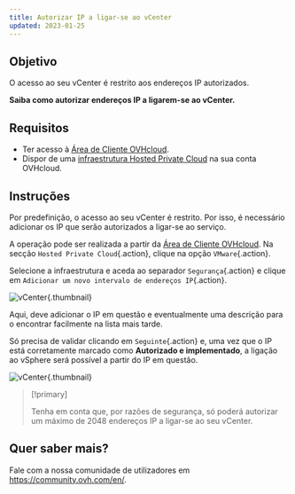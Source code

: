```yaml
---
title: Autorizar IP a ligar-se ao vCenter
updated: 2023-01-25
---
```


## Objetivo

O acesso ao seu vCenter é restrito aos endereços IP autorizados.

**Saiba como autorizar endereços IP a ligarem-se ao vCenter.**

## Requisitos

* Ter acesso à [Área de Cliente OVHcloud](https://www.ovh.com/auth/?action=gotomanager&from=https://www.ovh.pt/&ovhSubsidiary=pt).
* Dispor de uma [infraestrutura Hosted Private Cloud](https://www.ovhcloud.com/pt/enterprise/products/hosted-private-cloud/) na sua conta OVHcloud.

## Instruções

Por predefinição, o acesso ao seu vCenter é restrito. Por isso, é necessário adicionar os IP que serão autorizados a ligar-se ao serviço.

A operação pode ser realizada a partir da [Área de Cliente OVHcloud](https://www.ovh.com/auth/?action=gotomanager&from=https://www.ovh.pt/&ovhSubsidiary=pt). Na secção `Hosted Private Cloud`{.action}, clique na opção `VMware`{.action}. 

Selecione a infraestrutura e aceda ao separador `Segurança`{.action} e clique em `Adicionar um novo intervalo de endereços IP`{.action}.

![vCenter](restrictIP.JPG){.thumbnail}

Aqui, deve adicionar o IP em questão e eventualmente uma descrição para o encontrar facilmente na lista mais tarde.

Só precisa de validar clicando em `Seguinte`{.action} e, uma vez que o IP está corretamente marcado como **Autorizado e implementado**, a ligação ao vSphere será possível a partir do IP em questão.

![vCenter](images_restrictIP2.JPG){.thumbnail}

> [!primary]
>
> Tenha em conta que, por razões de segurança, só poderá autorizar um máximo de 2048 endereços IP a ligar-se ao seu vCenter.
>

## Quer saber mais?

Fale com a nossa comunidade de utilizadores em <https://community.ovh.com/en/>.
